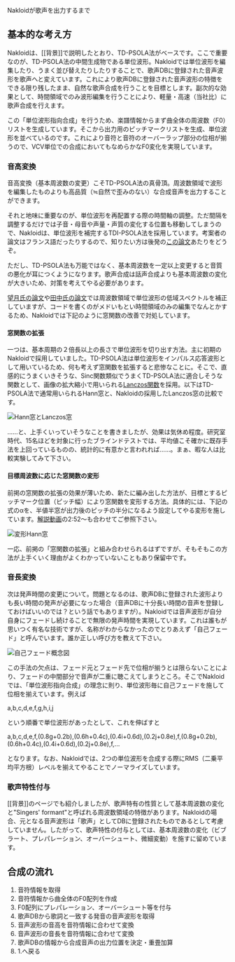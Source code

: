 

Nakloidが歌声を出力するまで

## 基本的な考え方

Nakloidは、[[背景]]で説明したとおり、TD-PSOLA法がベースです。ここで重要なのが、TD-PSOLA法の中間生成物である単位波形。Nakloidでは単位波形を編集したり、うまく並び替えたりしたりすることで、歌声DBに登録された音声波形を歌声へと変えています。これにより歌声DBに登録された音声波形の特徴をできる限り残したまま、自然な歌声合成を行うことを目標とします。副次的な効果として、時間領域でのみ波形編集を行うことにより、軽量・高速（当社比）に歌声合成を行えます。

この「単位波形指向合成」を行うため、楽譜情報からまず曲全体の周波数（F0）リストを生成しています。そこから出力用のピッチマークリストを生成、単位波形を並べているのです。これにより音符と音符のオーバーラップ部分の位相が揃うので、VCV単位での合成においてもなめらかなF0変化を実現しています。

### 音高変換

音高変換（基本周波数の変更）こそTD-PSOLA法の真骨頂。周波数領域で波形を編集したものよりも高品質（≒自然で歪みのない）な合成音声を出力することができます。

それと地味に重要なのが、単位波形を再配置する際の時間軸の調整。ただ間隔を調整するだけでは子音・母音や声量・声質の変化する位置も移動してしまうので、Nakloidは、単位波形を補完するTDI-PSOLA法を採用しています。考案者の論文はフランス語だったりするので、知りたい方は後発の[この論文](http://quod.lib.umich.edu/cgi/p/pod/dod-idx?c=icmc;idno=bbp2372.2000.214)あたりをどうぞ。

ただし、TD-PSOLA法も万能ではなく、基本周波数を一定以上変更すると音質の悪化が耳につくようになります。歌声合成は話声合成よりも基本周波数の変化が大きいため、対策を考えてやる必要があります。

[望月氏の論文](http://hdl.handle.net/2065/5312)や[田中氏の論文](http://ieeexplore.ieee.org/xpl/articleDetails.jsp?arnumber=596095)では周波数領域で単位波形の低域スペクトルを補正していますが、コードを書くのがメドいもとい時間領域のみの編集でなんとかするため、Nakloidでは下記のように窓関数の改善で対処しています。

#### 窓関数の拡張

一つは、基本周期の２倍長以上の長さで単位波形を切り出す方法。主に初期のNakloidで採用していました。TD-PSOLA法は単位波形をインパルス応答波形として用いているため、何も考えず窓関数を拡張すると悲惨なことに。そこで、直感的にうまくいきそうな、Sinc関数類似でうまくTD-PSOLA法に適合しそうな関数として、画像の拡大縮小で用いられる[Lanczos関数](http://en.wikipedia.org/wiki/Lanczos_resampling)を採用。以下はTD-PSOLA法で通常用いられるHann窓と、Nakloidの採用したLanczos窓の比較です。

![Hann窓とLanczos窓](https://github.com/acknak/Nakloid/wiki/images/2-1.png)

……と、上手くいっていそうなことを書きましたが、効果は気休め程度。研究室時代、15名ほどを対象に行ったブラインドテストでは、平均値こそ確かに既存手法を上回っているものの、統計的に有意かと言われれば……。まぁ、暇な人は比較実験してみて下さい。

#### 目標周波数に応じた窓関数の変形

前掲の窓関数の拡張の効果が薄いため、新たに編み出した方法が、目標とするピッチマーク位置（ピッチ幅）により窓関数を変形する方法。具体的には、下記の式のαを、半値半窓が出力後のピッチの半分になるよう設定してやる変形を施しています。[解説動画](http://nico.ms/sm17093726)の2:52～も合わせてご参照下さい。

![変形Hann窓](https://github.com/acknak/Nakloid/wiki/images/2-3.png)

一応、前掲の「窓関数の拡張」と組み合わせられるはずですが、そもそもこの方法が上手くいく理由がよくわかっていないこともあり保留中です。

### 音長変換

次は発声時間の変更について。問題となるのは、歌声DBに登録された波形よりも長い時間の発声が必要になった場合（音声DBに十分長い時間の音声を登録しておけばいいのでは？という話でもありますが）。Nakloidでは音声波形が自分自身にフェードし続けることで無限の発声時間を実現しています。これは誰もが思いつく有名な技術ですが、名称がわからなかったのでとりあえず「自己フェード」と呼んでいます。誰か正しい呼び方を教えて下さい。

![自己フェード概念図](https://github.com/acknak/Nakloid/wiki/images/2-2.png)

この手法の欠点は、フェード元とフェード先で位相が揃うとは限らないことにより、フェードの中間部分で音声が二重に聴こえてしまうところ。そこでNakloidでは、「単位波形指向合成」の理念に則り、単位波形毎に自己フェードを施して位相を揃えています。例えば

a,b,c,d,e,f,g,h,i,j

という順番で単位波形があったとして、これを伸ばすと

a,b,c,d,e,f,(0.8g+0.2b),(0.6h+0.4c),(0.4i+0.6d),(0.2j+0.8e),f,(0.8g+0.2b),(0.6h+0.4c),(0.4i+0.6d),(0.2j+0.8e),f,...

となります。なお、Nakloidでは、2つの単位波形を合成する際にRMS（二乗平均平方根）レベルを揃えてやることでノーマライズしています。

### 歌声特性付与

[[背景]]のページでも紹介しましたが、歌声特有の性質として基本周波数の変化と"Singers' formant"と呼ばれる周波数領域の特徴があります。Nakloidの場合、元となる音声波形は「歌声」としてDBに登録されたものであるとして考慮していません。したがって、歌声特性の付与としては、基本周波数の変化（ビブラート、プレパレーション、オーバーシュート、微細変動）を施すに留めています。

## 合成の流れ

1. 音符情報を取得
2. 音符情報から曲全体のF0配列を作成
3. F0配列にプレパレーション、オーバーシュート等を付与
4. 歌声DBから歌詞と一致する発音の音声波形を取得
5. 音声波形の音高を音符情報に合わせて変換
6. 音声波形の音長を音符情報に合わせて変換
7. 歌声DBの情報から合成音声の出力位置を決定・重畳加算
8. 1.へ戻る
